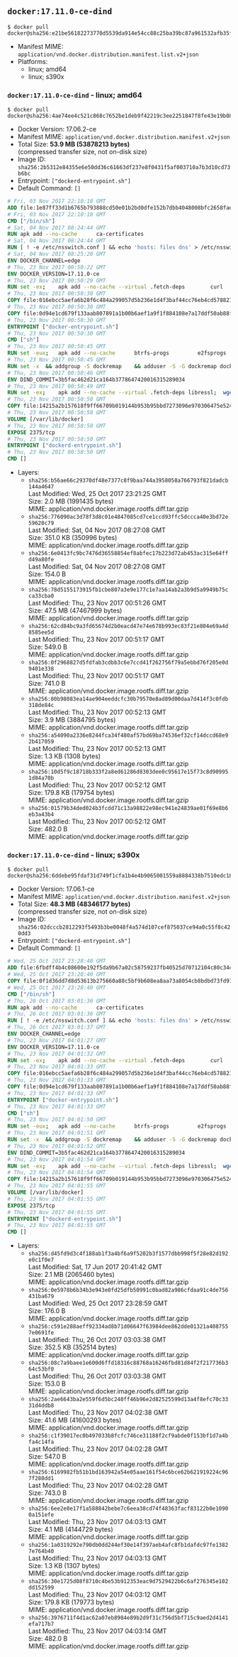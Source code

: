 ## `docker:17.11.0-ce-dind`

```console
$ docker pull docker@sha256:e21be56182273770d5539da914e54cc88c25ba39bc87a961532afb35f0177733
```

-	Manifest MIME: `application/vnd.docker.distribution.manifest.list.v2+json`
-	Platforms:
	-	linux; amd64
	-	linux; s390x

### `docker:17.11.0-ce-dind` - linux; amd64

```console
$ docker pull docker@sha256:4ae74ee4c521c868c7652be1deb9f42219c3ee2251847f8fe43e19b084b38f56
```

-	Docker Version: 17.06.2-ce
-	Manifest MIME: `application/vnd.docker.distribution.manifest.v2+json`
-	Total Size: **53.9 MB (53878213 bytes)**  
	(compressed transfer size, not on-disk size)
-	Image ID: `sha256:2b5312e84355e6e50dd36c61663df237e8f0431f5af003710a7b3d10cd73b6bc`
-	Entrypoint: `["dockerd-entrypoint.sh"]`
-	Default Command: `[]`

```dockerfile
# Fri, 03 Nov 2017 22:10:18 GMT
ADD file:1e87ff33d1b6765b793888cd50e01b2bd0dfe152b7dbb4048008bfc2658faea7 in / 
# Fri, 03 Nov 2017 22:10:18 GMT
CMD ["/bin/sh"]
# Sat, 04 Nov 2017 08:24:44 GMT
RUN apk add --no-cache 		ca-certificates
# Sat, 04 Nov 2017 08:24:44 GMT
RUN [ ! -e /etc/nsswitch.conf ] && echo 'hosts: files dns' > /etc/nsswitch.conf
# Sat, 04 Nov 2017 08:25:20 GMT
ENV DOCKER_CHANNEL=edge
# Thu, 23 Nov 2017 00:50:22 GMT
ENV DOCKER_VERSION=17.11.0-ce
# Thu, 23 Nov 2017 00:50:29 GMT
RUN set -ex; 	apk add --no-cache --virtual .fetch-deps 		curl 		tar 	; 		apkArch="$(apk --print-arch)"; 	case "$apkArch" in 		x86_64) dockerArch='x86_64' ;; 		aarch64) dockerArch='aarch64' ;; 		ppc64le) dockerArch='ppc64le' ;; 		s390x) dockerArch='s390x' ;; 		*) echo >&2 "error: unsupported architecture ($apkArch)"; exit 1 ;;	esac; 		if ! curl -fL -o docker.tgz "https://download.docker.com/linux/static/${DOCKER_CHANNEL}/${dockerArch}/docker-${DOCKER_VERSION}.tgz"; then 		echo >&2 "error: failed to download 'docker-${DOCKER_VERSION}' from '${DOCKER_CHANNEL}' for '${dockerArch}'"; 		exit 1; 	fi; 		tar --extract 		--file docker.tgz 		--strip-components 1 		--directory /usr/local/bin/ 	; 	rm docker.tgz; 		apk del .fetch-deps; 		dockerd -v; 	docker -v
# Thu, 23 Nov 2017 00:50:30 GMT
COPY file:016ebcc5aefa6b28f6c484a299057d5b236e1d4f3baf44cc76eb4cd578821691 in /usr/local/bin/modprobe 
# Thu, 23 Nov 2017 00:50:30 GMT
COPY file:0d94e1cd679f133aab807891a1b00b6aef1a9f1f884108e7a17ddf50ab88f1fb in /usr/local/bin/ 
# Thu, 23 Nov 2017 00:50:30 GMT
ENTRYPOINT ["docker-entrypoint.sh"]
# Thu, 23 Nov 2017 00:50:30 GMT
CMD ["sh"]
# Thu, 23 Nov 2017 00:50:45 GMT
RUN set -eux; 	apk add --no-cache 		btrfs-progs 		e2fsprogs 		e2fsprogs-extra 		iptables 		xfsprogs 		xz 	; 	if zfs="$(apk info --no-cache --quiet zfs)" && [ -n "$zfs" ]; then 		apk add --no-cache zfs; 	fi
# Thu, 23 Nov 2017 00:50:45 GMT
RUN set -x 	&& addgroup -S dockremap 	&& adduser -S -G dockremap dockremap 	&& echo 'dockremap:165536:65536' >> /etc/subuid 	&& echo 'dockremap:165536:65536' >> /etc/subgid
# Thu, 23 Nov 2017 00:50:46 GMT
ENV DIND_COMMIT=3b5fac462d21ca164b3778647420016315289034
# Thu, 23 Nov 2017 00:50:49 GMT
RUN set -ex; 	apk add --no-cache --virtual .fetch-deps libressl; 	wget -O /usr/local/bin/dind "https://raw.githubusercontent.com/docker/docker/${DIND_COMMIT}/hack/dind"; 	chmod +x /usr/local/bin/dind; 	apk del .fetch-deps
# Thu, 23 Nov 2017 00:50:50 GMT
COPY file:14215a2b157618f9ff66709b019144b953b95bbd7273096e970306475e524820 in /usr/local/bin/ 
# Thu, 23 Nov 2017 00:50:50 GMT
VOLUME [/var/lib/docker]
# Thu, 23 Nov 2017 00:50:50 GMT
EXPOSE 2375/tcp
# Thu, 23 Nov 2017 00:50:50 GMT
ENTRYPOINT ["dockerd-entrypoint.sh"]
# Thu, 23 Nov 2017 00:50:50 GMT
CMD []
```

-	Layers:
	-	`sha256:b56ae66c29370df48e7377c8f9baa744a3958058a766793f821dadcb144a4647`  
		Last Modified: Wed, 25 Oct 2017 23:21:25 GMT  
		Size: 2.0 MB (1991435 bytes)  
		MIME: application/vnd.docker.image.rootfs.diff.tar.gzip
	-	`sha256:776090ac3d78f3d8c01e4847085cd7ce1ccd93ffc5dccca40e3bd72e59620c79`  
		Last Modified: Sat, 04 Nov 2017 08:27:08 GMT  
		Size: 351.0 KB (350996 bytes)  
		MIME: application/vnd.docker.image.rootfs.diff.tar.gzip
	-	`sha256:6e0413fc9bc7476d36558854ef8abfec17b223d72ab453ac315e64ffd49a80fe`  
		Last Modified: Sat, 04 Nov 2017 08:27:08 GMT  
		Size: 154.0 B  
		MIME: application/vnd.docker.image.rootfs.diff.tar.gzip
	-	`sha256:78d5155173915fb1cbe807a3e9e177c1e7aa14ab2a3b9d5a9949b75cca33cba0`  
		Last Modified: Thu, 23 Nov 2017 00:51:26 GMT  
		Size: 47.5 MB (47467999 bytes)  
		MIME: application/vnd.docker.image.rootfs.diff.tar.gzip
	-	`sha256:62cd84bc9a3fd65674d2b0eacd47e74e678b993ec83f21e804e69a4d8585ee5d`  
		Last Modified: Thu, 23 Nov 2017 00:51:17 GMT  
		Size: 549.0 B  
		MIME: application/vnd.docker.image.rootfs.diff.tar.gzip
	-	`sha256:0f2968827d5fdfab3cdbb3c6e7ccd41f262756f79a5ebbd76f205e0d9401e338`  
		Last Modified: Thu, 23 Nov 2017 00:51:17 GMT  
		Size: 741.0 B  
		MIME: application/vnd.docker.image.rootfs.diff.tar.gzip
	-	`sha256:80b98083ea14ae904eeddcfc30b79570e8ad89d00daa7d414f3c0fdb318de84c`  
		Last Modified: Thu, 23 Nov 2017 00:52:13 GMT  
		Size: 3.9 MB (3884795 bytes)  
		MIME: application/vnd.docker.image.rootfs.diff.tar.gzip
	-	`sha256:a54090a2336e8244fca34f480af57bd69ba74536ef32cf14dccd68e92b417059`  
		Last Modified: Thu, 23 Nov 2017 00:52:13 GMT  
		Size: 1.3 KB (1308 bytes)  
		MIME: application/vnd.docker.image.rootfs.diff.tar.gzip
	-	`sha256:10d5f9c18718b333f2a8ed61286d8303dee0c95617e15f73c8d909951d84a70b`  
		Last Modified: Thu, 23 Nov 2017 00:52:12 GMT  
		Size: 179.8 KB (179754 bytes)  
		MIME: application/vnd.docker.image.rootfs.diff.tar.gzip
	-	`sha256:01579b34ded024b3fcdd71c13a98822e98ec941e24839ae01f69e8b6eb3a43b4`  
		Last Modified: Thu, 23 Nov 2017 00:52:12 GMT  
		Size: 482.0 B  
		MIME: application/vnd.docker.image.rootfs.diff.tar.gzip

### `docker:17.11.0-ce-dind` - linux; s390x

```console
$ docker pull docker@sha256:6ddebe95fdaf31d749f1cfa1b4e4b9065001559a8884338b7510edc188ca5d38
```

-	Docker Version: 17.06.1-ce
-	Manifest MIME: `application/vnd.docker.distribution.manifest.v2+json`
-	Total Size: **48.3 MB (48346177 bytes)**  
	(compressed transfer size, not on-disk size)
-	Image ID: `sha256:02dcccb2812293f5493b3be0048f4a574d107cef875037ce94a0c55f8c420dd3`
-	Entrypoint: `["dockerd-entrypoint.sh"]`
-	Default Command: `[]`

```dockerfile
# Wed, 25 Oct 2017 23:28:40 GMT
ADD file:6fbdff4b4c08600e192f5da9b67a02c58759237fb40525d70712104c80c34c48 in / 
# Wed, 25 Oct 2017 23:28:40 GMT
COPY file:0f1d36dd7d8d53613b275660a88c5bf9b608ea8aa73a8054cb8bdbd73fd971ac in /etc/localtime 
# Wed, 25 Oct 2017 23:28:40 GMT
CMD ["/bin/sh"]
# Thu, 26 Oct 2017 03:01:36 GMT
RUN apk add --no-cache 		ca-certificates
# Thu, 26 Oct 2017 03:01:36 GMT
RUN [ ! -e /etc/nsswitch.conf ] && echo 'hosts: files dns' > /etc/nsswitch.conf
# Thu, 26 Oct 2017 03:01:37 GMT
ENV DOCKER_CHANNEL=edge
# Thu, 23 Nov 2017 04:01:27 GMT
ENV DOCKER_VERSION=17.11.0-ce
# Thu, 23 Nov 2017 04:01:32 GMT
RUN set -ex; 	apk add --no-cache --virtual .fetch-deps 		curl 		tar 	; 		apkArch="$(apk --print-arch)"; 	case "$apkArch" in 		x86_64) dockerArch='x86_64' ;; 		aarch64) dockerArch='aarch64' ;; 		ppc64le) dockerArch='ppc64le' ;; 		s390x) dockerArch='s390x' ;; 		*) echo >&2 "error: unsupported architecture ($apkArch)"; exit 1 ;;	esac; 		if ! curl -fL -o docker.tgz "https://download.docker.com/linux/static/${DOCKER_CHANNEL}/${dockerArch}/docker-${DOCKER_VERSION}.tgz"; then 		echo >&2 "error: failed to download 'docker-${DOCKER_VERSION}' from '${DOCKER_CHANNEL}' for '${dockerArch}'"; 		exit 1; 	fi; 		tar --extract 		--file docker.tgz 		--strip-components 1 		--directory /usr/local/bin/ 	; 	rm docker.tgz; 		apk del .fetch-deps; 		dockerd -v; 	docker -v
# Thu, 23 Nov 2017 04:01:33 GMT
COPY file:016ebcc5aefa6b28f6c484a299057d5b236e1d4f3baf44cc76eb4cd578821691 in /usr/local/bin/modprobe 
# Thu, 23 Nov 2017 04:01:33 GMT
COPY file:0d94e1cd679f133aab807891a1b00b6aef1a9f1f884108e7a17ddf50ab88f1fb in /usr/local/bin/ 
# Thu, 23 Nov 2017 04:01:33 GMT
ENTRYPOINT ["docker-entrypoint.sh"]
# Thu, 23 Nov 2017 04:01:33 GMT
CMD ["sh"]
# Thu, 23 Nov 2017 04:01:50 GMT
RUN set -eux; 	apk add --no-cache 		btrfs-progs 		e2fsprogs 		e2fsprogs-extra 		iptables 		xfsprogs 		xz 	; 	if zfs="$(apk info --no-cache --quiet zfs)" && [ -n "$zfs" ]; then 		apk add --no-cache zfs; 	fi
# Thu, 23 Nov 2017 04:01:51 GMT
RUN set -x 	&& addgroup -S dockremap 	&& adduser -S -G dockremap dockremap 	&& echo 'dockremap:165536:65536' >> /etc/subuid 	&& echo 'dockremap:165536:65536' >> /etc/subgid
# Thu, 23 Nov 2017 04:01:52 GMT
ENV DIND_COMMIT=3b5fac462d21ca164b3778647420016315289034
# Thu, 23 Nov 2017 04:01:54 GMT
RUN set -ex; 	apk add --no-cache --virtual .fetch-deps libressl; 	wget -O /usr/local/bin/dind "https://raw.githubusercontent.com/docker/docker/${DIND_COMMIT}/hack/dind"; 	chmod +x /usr/local/bin/dind; 	apk del .fetch-deps
# Thu, 23 Nov 2017 04:01:54 GMT
COPY file:14215a2b157618f9ff66709b019144b953b95bbd7273096e970306475e524820 in /usr/local/bin/ 
# Thu, 23 Nov 2017 04:01:55 GMT
VOLUME [/var/lib/docker]
# Thu, 23 Nov 2017 04:01:55 GMT
EXPOSE 2375/tcp
# Thu, 23 Nov 2017 04:01:55 GMT
ENTRYPOINT ["dockerd-entrypoint.sh"]
# Thu, 23 Nov 2017 04:01:55 GMT
CMD []
```

-	Layers:
	-	`sha256:d45fd9d3c4f188ab1f3a4bf6a9f5202b3f1577dbb998f5f28e82d192e0c1f0e7`  
		Last Modified: Sat, 17 Jun 2017 20:41:42 GMT  
		Size: 2.1 MB (2065460 bytes)  
		MIME: application/vnd.docker.image.rootfs.diff.tar.gzip
	-	`sha256:0e5978b6b34b3e943e0fd25dfb50991c0bad82a986cfdaa91c4de756431ba679`  
		Last Modified: Wed, 25 Oct 2017 23:28:59 GMT  
		Size: 176.0 B  
		MIME: application/vnd.docker.image.rootfs.diff.tar.gzip
	-	`sha256:c591e288aeff92334ad8b71d06647f63984dee862dde01321a4087557e0691fe`  
		Last Modified: Thu, 26 Oct 2017 03:03:38 GMT  
		Size: 352.5 KB (352514 bytes)  
		MIME: application/vnd.docker.image.rootfs.diff.tar.gzip
	-	`sha256:08c7a9baee1e600d6ffd18316c88768a16246fbd81d84f2f217736b364c53bf0`  
		Last Modified: Thu, 26 Oct 2017 03:03:38 GMT  
		Size: 153.0 B  
		MIME: application/vnd.docker.image.rootfs.diff.tar.gzip
	-	`sha256:2ae6643ba2e559f6d5bc240ff46b96e2d82525599d13a4f8efc70c3331d4ddb8`  
		Last Modified: Thu, 23 Nov 2017 04:02:38 GMT  
		Size: 41.6 MB (41600293 bytes)  
		MIME: application/vnd.docker.image.rootfs.diff.tar.gzip
	-	`sha256:c1f39017ec0b497033b8fcfc746ce31188f2cf9abde0f153bf1d7a4bfa4c14fa`  
		Last Modified: Thu, 23 Nov 2017 04:02:28 GMT  
		Size: 547.0 B  
		MIME: application/vnd.docker.image.rootfs.diff.tar.gzip
	-	`sha256:6169982fb51b1bd163942a54e05aae161f54c6bce62b621919224c967f280dd1`  
		Last Modified: Thu, 23 Nov 2017 04:02:28 GMT  
		Size: 743.0 B  
		MIME: application/vnd.docker.image.rootfs.diff.tar.gzip
	-	`sha256:6ee2e0e17f1a588842bebe7c6eea38cd74f48363facf83122b0e10900a151efe`  
		Last Modified: Thu, 23 Nov 2017 04:03:13 GMT  
		Size: 4.1 MB (4144729 bytes)  
		MIME: application/vnd.docker.image.rootfs.diff.tar.gzip
	-	`sha256:1a0319292e790db0dd244ef30e14f397aeb4afc8fb1dafdc97fe13827e764b40`  
		Last Modified: Thu, 23 Nov 2017 04:03:13 GMT  
		Size: 1.3 KB (1307 bytes)  
		MIME: application/vnd.docker.image.rootfs.diff.tar.gzip
	-	`sha256:30e1725d08f8710c4be53b912353eac9d7529422b6c6af276345e102dd152599`  
		Last Modified: Thu, 23 Nov 2017 04:03:12 GMT  
		Size: 179.8 KB (179773 bytes)  
		MIME: application/vnd.docker.image.rootfs.diff.tar.gzip
	-	`sha256:3976711f4d1ac62a07eb8984e89b2d9f31c756d5bf715c9aed2d4141efa717b7`  
		Last Modified: Thu, 23 Nov 2017 04:03:14 GMT  
		Size: 482.0 B  
		MIME: application/vnd.docker.image.rootfs.diff.tar.gzip
